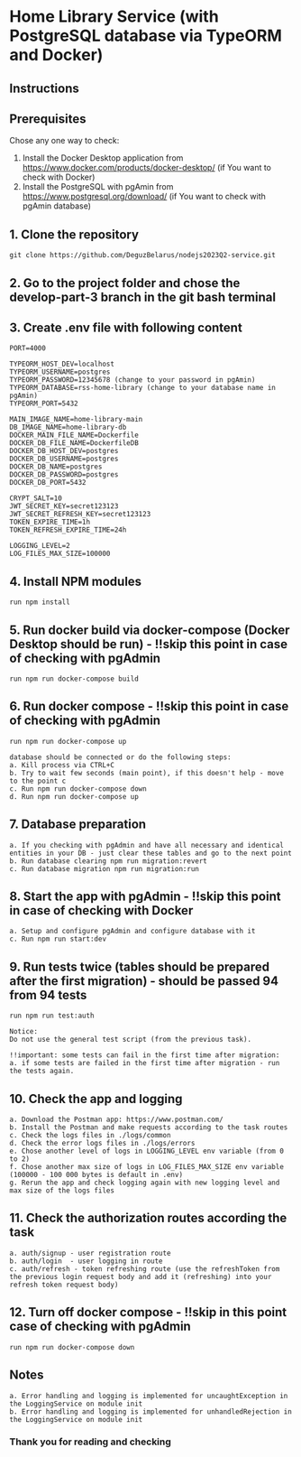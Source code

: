 # Home Library Service (with PostgreSQL database via TypeORM and Docker)

## Instructions

## Prerequisites

Chose any one way to check:

1. Install the Docker Desktop application from <https://www.docker.com/products/docker-desktop/> (if You want to check with Docker)
2. Install the PostgreSQL with pgAmin from <https://www.postgresql.org/download/> (if You want to check with pgAmin database)

## 1. Clone the repository

```plaintext
git clone https://github.com/DeguzBelarus/nodejs2023Q2-service.git
```

## 2. Go to the project folder and chose the develop-part-3 branch in the git bash terminal

## 3. Create .env file with following content

```plaintext
PORT=4000

TYPEORM_HOST_DEV=localhost
TYPEORM_USERNAME=postgres
TYPEORM_PASSWORD=12345678 (change to your password in pgAmin)
TYPEORM_DATABASE=rss-home-library (change to your database name in pgAmin)
TYPEORM_PORT=5432

MAIN_IMAGE_NAME=home-library-main
DB_IMAGE_NAME=home-library-db
DOCKER_MAIN_FILE_NAME=Dockerfile
DOCKER_DB_FILE_NAME=DockerfileDB
DOCKER_DB_HOST_DEV=postgres
DOCKER_DB_USERNAME=postgres
DOCKER_DB_NAME=postgres
DOCKER_DB_PASSWORD=postgres
DOCKER_DB_PORT=5432

CRYPT_SALT=10
JWT_SECRET_KEY=secret123123
JWT_SECRET_REFRESH_KEY=secret123123
TOKEN_EXPIRE_TIME=1h
TOKEN_REFRESH_EXPIRE_TIME=24h

LOGGING_LEVEL=2
LOG_FILES_MAX_SIZE=100000
```

## 4. Install NPM modules

```plaintext
run npm install
```

## 5. Run docker build via docker-compose (Docker Desktop should be run) - !!skip this point in case of checking with pgAdmin

```plaintext
run npm run docker-compose build
```

## 6. Run docker compose - !!skip this point in case of checking with pgAdmin

```plaintext
run npm run docker-compose up

database should be connected or do the following steps:
a. Kill process via CTRL+C
b. Try to wait few seconds (main point), if this doesn't help - move to the point c
c. Run npm run docker-compose down
d. Run npm run docker-compose up
```

## 7. Database preparation

```plaintext
a. If you checking with pgAdmin and have all necessary and identical entities in your DB - just clear these tables and go to the next point
b. Run database clearing npm run migration:revert
c. Run database migration npm run migration:run
```

## 8. Start the app with pgAdmin - !!skip this point in case of checking with Docker

```plaintext
a. Setup and configure pgAdmin and configure database with it
c. Run npm run start:dev
```

## 9. Run tests twice (tables should be prepared after the first migration) - should be passed 94 from 94 tests

```plaintext
run npm run test:auth

Notice:
Do not use the general test script (from the previous task).

!!important: some tests can fail in the first time after migration:
a. if some tests are failed in the first time after migration - run the tests again.
```

## 10. Check the app and logging

```plaintext
a. Download the Postman app: https://www.postman.com/
b. Install the Postman and make requests according to the task routes
c. Check the logs files in ./logs/common
d. Check the error logs files in ./logs/errors
e. Chose another level of logs in LOGGING_LEVEL env variable (from 0 to 2)
f. Chose another max size of logs in LOG_FILES_MAX_SIZE env variable (100000 - 100 000 bytes is default in .env)
g. Rerun the app and check logging again with new logging level and max size of the logs files
```

## 11. Check the authorization routes according the task

```plaintext
a. auth/signup - user registration route
b. auth/login  - user logging in route
c. auth/refresh - token refreshing route (use the refreshToken from the previous login request body and add it (refreshing) into your refresh token request body)
```

## 12. Turn off docker compose - !!skip in this point case of checking with pgAdmin

```plaintext
run npm run docker-compose down
```

## Notes

```plaintext
a. Error handling and logging is implemented for uncaughtException in the LoggingService on module init
b. Error handling and logging is implemented for unhandledRejection in the LoggingService on module init
```

### Thank you for reading and checking

